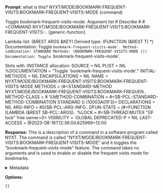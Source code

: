 **Prompt:**
what is this? NYXT/MODE/BOOKMARK-FREQUENT-VISITS:BOOKMARK-FREQUENT-VISITS-MODE (command)

Toggle bookmark-frequent-visits-mode.
Argument list #
Describe #
#<COMMAND NYXT/MODE/BOOKMARK-FREQUENT-VISITS:BOOKMARK-FREQUENT-VISITS-..
  [generic-function]


Lambda-list: (&REST ARGS &KEY)
Derived type: (FUNCTION (&REST T) *)
Documentation:
  Toggle `bookmark-frequent-visits-mode'.
Method-combination: STANDARD
Methods:
  (BOOKMARK-FREQUENT-VISITS-MODE ())
    Documentation:
      Toggle `bookmark-frequent-visits-mode'.

Slots with :INSTANCE allocation:
  SOURCE                         = NIL
  PLIST                          = NIL
  %DOCUMENTATION                 = "Toggle `bookmark-frequent-visits-mode'."
  INITIAL-METHODS                = NIL
  ENCAPSULATIONS                 = NIL
  NAME                           = NYXT/MODE/BOOKMARK-FREQUENT-VISITS:BOOKMARK-FREQUENT-VISITS-MODE
  METHODS                        = (#<STANDARD-METHOD NYXT/MODE/BOOKMARK-FREQUENT-VISITS:BOOKMARK-FREQUEN..
  METHOD-CLASS                   = #<STANDARD-CLASS COMMON-LISP:STANDARD-METHOD>
  %METHOD-COMBINATION            = #<SB-PCL::STANDARD-METHOD-COMBINATION STANDARD () {10003A01F3}>
  DECLARATIONS                   = NIL
  ARG-INFO                       = #S(SB-PCL::ARG-INFO..
  DFUN-STATE                     = (#<FUNCTION (LAMBDA (&REST SB-PCL::ARGS)..
  %LOCK                          = #<SB-THREAD:MUTEX "GF lock" free owner=0>
  VISIBILITY                     = :GLOBAL
  DEPRECATED-P                   = NIL
  LAST-ACCESS                    = @2023-08-16T12:36:04.625969+12:00

**Response:**
This is a description of a command in a software program called NYXT. The command is called "NYXT/MODE/BOOKMARK-FREQUENT-VISITS:BOOKMARK-FREQUENT-VISITS-MODE" and it toggles the "bookmark-frequent-visits-mode" feature. The command takes no arguments and is used to enable or disable the frequent visits mode for bookmarks.

<details><summary>Metadata</summary>

- Duration: 3613 ms
- Datetime: 2023-09-08T17:07:17.906864
- Model: gpt-3.5-turbo-0613

</details>

**Options:**
```json
{}
```

